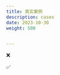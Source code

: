 ```yaml
---
title: 真实案例
description: cases
date: 2023-10-30
weight: 500


---
```


<style>
th, td {
  border: 1px solid rgb(190, 190, 190);
}
</style>

&#10060;

&#9989;

